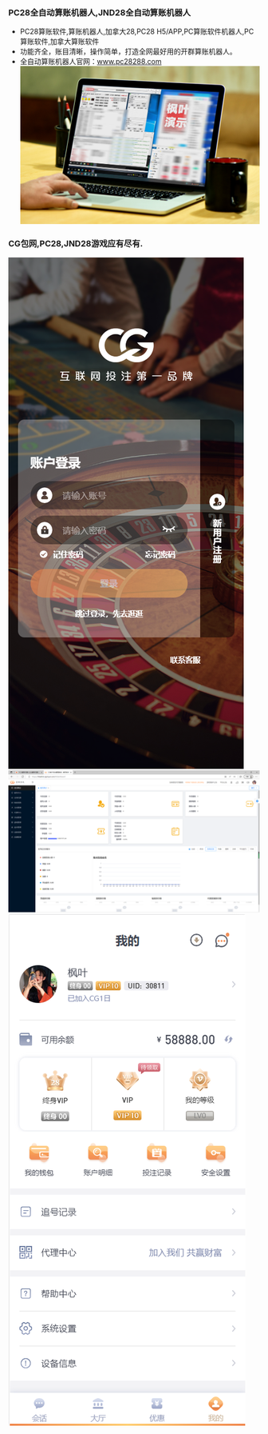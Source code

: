 ### PC28全自动算账机器人,JND28全自动算账机器人
- PC28算账软件,算账机器人,加拿大28,PC28 H5/APP,PC算账软件机器人,PC算账软件,加拿大算账软件
- 功能齐全，账目清晰，操作简单，打造全网最好用的开群算账机器人。
- 全自动算账机器人官网：www.pc28288.com
![算账演示图片](img/26.jpg '算账演示图片')


### CG包网,PC28,JND28游戏应有尽有.
![演示图片](img/H5前台.png '演示图片')
![演示图片](img/后台1.png '演示图片')
![演示图片](img/我的1.png '演示图片')

